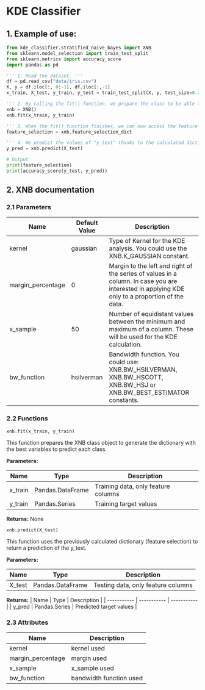 # KDE Classifier

## 1. Example of use:

```python
from kde_classifier.stratified_naive_bayes import XNB
from sklearn.model_selection import train_test_split
from sklearn.metrics import accuracy_score
import pandas as pd

''' 1. Read the dataset. '''
df = pd.read_csv("data/iris.csv")
X, y = df.iloc[:, 0:-1], df.iloc[:,-1]
x_train, X_test, y_train, y_test = train_test_split(X, y, test_size=0.20, random_state=0)

''' 2. By calling the fit() function, we prepare the class to be able to make the prediction later. '''
xnb = XNB()
xnb.fit(x_train, y_train)

''' 3. When the fit() function finishes, we can now access the feature selection it has calculated. '''
feature_selection = xnb.feature_selection_dict

''' 4. We predict the values of "y_test" thanks to the calculated dictionary. '''
y_pred = xnb.predict(X_test)

# Output
print(feature_selection)
print(accuracy_score(y_test, y_pred))
```

 ## 2. XNB documentation

 ### 2.1 Parameters
| Name   | Default Value | Description |
| ----------- | ----------- | ----------- |
| kernel | gaussian | Type of Kernel for the KDE analysis. You could use the XNB.K_GAUSSIAN constant. |
| margin_percentage | 0 | Margin to the left and right of the series of values in a column. In case you are interested in applying KDE only to a proportion of the data. |
| x_sample | 50 | Number of equidistant values between the minimum and maximum of a column. These will be used for the KDE calculation. |
| bw_function | hsilverman | Bandwidth function. You could use: XNB.BW_HSILVERMAN, XNB.BW_HSCOTT, XNB.BW_HSJ or XNB.BW_BEST_ESTIMATOR constants. |


### 2.2 Functions

```
xnb.fit(x_train, y_train)
```
This function prepares the XNB class object to generate the dictionary with the best variables to predict each class.

<b>Parameters:</b>

| Name   | Type | Description |
| ----------- | ----------- | ----------- |
| x_train | Pandas.DataFrame | Training data, only feature columns |
| y_train | Pandas.Series | Training target values |

<b>Returns:</b> None

```
xnb.predict(X_test)
```
This function uses the previously calculated dictionary (feature selection) to return a prediction of the y_test.

<b>Parameters:</b>

| Name   | Type | Description |
| ----------- | ----------- | ----------- |
| X_test | Pandas.DataFrame | Testing data, only feature columns |

<b>Returns:</b>
| Name   | Type | Description |
| ----------- | ----------- | ----------- |
| y_pred | Pandas.Series | Predicted target values |

### 2.3 Attributes
| Name   | Description |
| ----------- | ----------- |
| kernel  | kernel used |
| margin_percentage | margin used |
| x_sample | x_sample used |
| bw_function | bandwidth function used |
